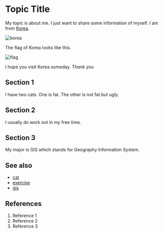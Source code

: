 # Topic Title
My topic is about me. I just want to share some information of myself. I am from [Korea](https://en.wikipedia.org/wiki/Korea).

![korea](https://www.economist.com/img/b/1280/720/90/sites/default/files/images/print-edition/20200411_SRP099_0.jpg)

The flag of Korea looks like this.

![flag](https://upload.wikimedia.org/wikipedia/commons/thumb/6/63/Flag_of_Korea_%281882%E2%80%931910%29.svg/1280px-Flag_of_Korea_%281882%E2%80%931910%29.svg.png)

I hope you visit Korea someday. *Thank you*


## Section 1
I have two cats. One is fat. The other is not fat but ugly.

## Section 2
I usually do work out in my free time.

## Section 3
My major is GIS which stands for Geography Information System.

## See also
- [cat](https://en.wikipedia.org/wiki/Cat)
- [exercise](https://en.wikipedia.org/wiki/Exercise)
- [gis](https://en.wikipedia.org/wiki/Geographic_information_system)

## References
1. Reference 1
2. Reference 2
3. Reference 3
